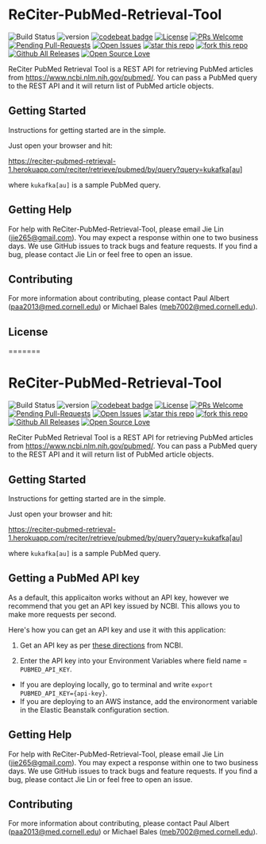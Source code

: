 # ReCiter-PubMed-Retrieval-Tool

![Build Status](https://codebuild.us-east-1.amazonaws.com/badges?uuid=eyJlbmNyeXB0ZWREYXRhIjoiV0w5MExveXNpdzBrL1hRMDlmYjhLNjRFek1NdTVxMk9BOWZEcDdxVENuZXNQS0FGdlZxY3h3Smd1b3ArTVhNTzUvK1pXVlI3N1JkdmRXNiswc1VPcHNjPSIsIml2UGFyYW1ldGVyU3BlYyI6IllneSs4bG9NNmMyeEtWOTkiLCJtYXRlcmlhbFNldFNlcmlhbCI6MX0%3D&branch=master)
![version](https://img.shields.io/badge/version-1.0-blue.svg?maxAge=2592000)
[![codebeat badge](https://codebeat.co/badges/26e88904-3263-47f3-a246-7c65979cca46)](https://codebeat.co/projects/github-com-wcmc-its-reciter-pubmed-retrieval-tool-master)
[![License](https://img.shields.io/badge/License-Apache%202.0-blue.svg)](https://opensource.org/licenses/Apache-2.0)
[![PRs Welcome](https://img.shields.io/badge/PRs-welcome-brightgreen.svg?style=flat-square)](http://makeapullrequest.com)
[![Pending Pull-Requests](http://githubbadges.herokuapp.com/wcmc-its/ReCiter-PubMed-Retrieval-Tool/pulls.svg?style=flat)](https://github.com/wcmc-its/ReCiter-PubMed-Retrieval-Tool/pulls)
[![Open Issues](http://githubbadges.herokuapp.com/wcmc-its/ReCiter-PubMed-Retrieval-Tool/issues.svg?style=flat)](https://github.com/wcmc-its/ReCiter-PubMed-Retrieval-Tool/issues)
[![star this repo](http://githubbadges.com/star.svg?user=wcmc-its&repo=ReCiter-PubMed-Retrieval-Tool&style=flat)](https://github.com/wcmc-its/ReCiter-PubMed-Retrieval-Tool)
[![fork this repo](http://githubbadges.com/fork.svg?user=wcmc-its&repo=ReCiter-PubMed-Retrieval-Tool&style=flat)](https://github.com/wcmc-its/ReCiter-PubMed-Retrieval-Tool/fork)
[![Github All Releases](https://img.shields.io/github/downloads/wcmc-its/ReCiter-PubMed-Retrieval-Tool/total.svg)]()
[![Open Source Love](https://badges.frapsoft.com/os/v3/open-source.svg?v=102)](https://github.com/wcmc-its/ReCiter-PubMed-Retrieval-Tool/) 

ReCiter PubMed Retrieval Tool is a REST API for retrieving PubMed articles from https://www.ncbi.nlm.nih.gov/pubmed/. You can pass a PubMed query to the REST API and it will return list of PubMed article objects.

## Getting Started

Instructions for getting started are in the simple.

Just open your browser and hit:

https://reciter-pubmed-retrieval-1.herokuapp.com/reciter/retrieve/pubmed/by/query?query=kukafka[au] 

where `kukafka[au]` is a sample PubMed query.

<!--1. Install [jdk 8](http://www.oracle.com/technetwork/java/javase/downloads/index-jsp-138363.html) or higher.
2. Import project into Eclipse, Intellij or your favorite IDE.
3. Clone the project into your local workspace by `git clone https://github.com/wcmc-its/ReCiter-PubMed-Retrieval-Tool.git`.
-->
## Getting Help

For help with ReCiter-PubMed-Retrieval-Tool, please email Jie Lin (jie265@gmail.com). You may expect a response within one to two business days. We use GitHub issues to track bugs and feature requests. If you find a bug, please contact Jie Lin or feel free to open an issue.

## Contributing

For more information about contributing, please contact Paul Albert (paa2013@med.cornell.edu) or Michael Bales (meb7002@med.cornell.edu).

## License
=======
# ReCiter-PubMed-Retrieval-Tool

![Build Status](https://codebuild.us-east-1.amazonaws.com/badges?uuid=eyJlbmNyeXB0ZWREYXRhIjoiV0w5MExveXNpdzBrL1hRMDlmYjhLNjRFek1NdTVxMk9BOWZEcDdxVENuZXNQS0FGdlZxY3h3Smd1b3ArTVhNTzUvK1pXVlI3N1JkdmRXNiswc1VPcHNjPSIsIml2UGFyYW1ldGVyU3BlYyI6IllneSs4bG9NNmMyeEtWOTkiLCJtYXRlcmlhbFNldFNlcmlhbCI6MX0%3D&branch=master)
![version](https://img.shields.io/badge/version-1.0-blue.svg?maxAge=2592000)
[![codebeat badge](https://codebeat.co/badges/26e88904-3263-47f3-a246-7c65979cca46)](https://codebeat.co/projects/github-com-wcmc-its-reciter-pubmed-retrieval-tool-master)
[![License](https://img.shields.io/badge/License-Apache%202.0-blue.svg)](https://opensource.org/licenses/Apache-2.0)
[![PRs Welcome](https://img.shields.io/badge/PRs-welcome-brightgreen.svg?style=flat-square)](http://makeapullrequest.com)
[![Pending Pull-Requests](http://githubbadges.herokuapp.com/wcmc-its/ReCiter-PubMed-Retrieval-Tool/pulls.svg?style=flat)](https://github.com/wcmc-its/ReCiter-PubMed-Retrieval-Tool/pulls)
[![Open Issues](http://githubbadges.herokuapp.com/wcmc-its/ReCiter-PubMed-Retrieval-Tool/issues.svg?style=flat)](https://github.com/wcmc-its/ReCiter-PubMed-Retrieval-Tool/issues)
[![star this repo](http://githubbadges.com/star.svg?user=wcmc-its&repo=ReCiter-PubMed-Retrieval-Tool&style=flat)](https://github.com/wcmc-its/ReCiter-PubMed-Retrieval-Tool)
[![fork this repo](http://githubbadges.com/fork.svg?user=wcmc-its&repo=ReCiter-PubMed-Retrieval-Tool&style=flat)](https://github.com/wcmc-its/ReCiter-PubMed-Retrieval-Tool/fork)
[![Github All Releases](https://img.shields.io/github/downloads/wcmc-its/ReCiter-PubMed-Retrieval-Tool/total.svg)]()
[![Open Source Love](https://badges.frapsoft.com/os/v3/open-source.svg?v=102)](https://github.com/wcmc-its/ReCiter-PubMed-Retrieval-Tool/) 

ReCiter PubMed Retrieval Tool is a REST API for retrieving PubMed articles from https://www.ncbi.nlm.nih.gov/pubmed/. You can pass a PubMed query to the REST API and it will return list of PubMed article objects.


## Getting Started

Instructions for getting started are in the simple.

Just open your browser and hit:

https://reciter-pubmed-retrieval-1.herokuapp.com/reciter/retrieve/pubmed/by/query?query=kukafka[au] 

where `kukafka[au]` is a sample PubMed query.

<!--1. Install [jdk 8](http://www.oracle.com/technetwork/java/javase/downloads/index-jsp-138363.html) or higher.
2. Import project into Eclipse, Intellij or your favorite IDE.
3. Clone the project into your local workspace by `git clone https://github.com/wcmc-its/ReCiter-PubMed-Retrieval-Tool.git`.
-->





## Getting a PubMed API key

As a default, this applicaiton works without an API key, however we recommend that you get an API key issued by NCBI. This allows you to make more requests per second.

Here's how you can get an API key and use it with this application:

1. Get an API key as per [these directions](https://ncbiinsights.ncbi.nlm.nih.gov/2017/11/02/new-api-keys-for-the-e-utilities/) from NCBI.

2. Enter the API key into your Environment Variables where field name = `PUBMED_API_KEY`.
- If you are deploying locally, go to terminal and write `export PUBMED_API_KEY={api-key}`. 
- If you are deploying to an AWS instance, add the environorment variable in the Elastic Beanstalk configuration section.

 

## Getting Help

For help with ReCiter-PubMed-Retrieval-Tool, please email Jie Lin (jie265@gmail.com). You may expect a response within one to two business days. We use GitHub issues to track bugs and feature requests. If you find a bug, please contact Jie Lin or feel free to open an issue.

## Contributing

For more information about contributing, please contact Paul Albert (paa2013@med.cornell.edu) or Michael Bales (meb7002@med.cornell.edu).